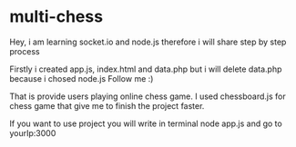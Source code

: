 # multi-chess

Hey, i am learning socket.io and node.js therefore i will share step by step process

Firstly i created app.js, index.html and data.php but i will delete data.php because i chosed node.js Follow me :)

That is provide users playing online chess game. I used chessboard.js for chess game that give me to finish the project faster.

If you want to use project you will write in terminal node app.js and go to yourIp:3000
